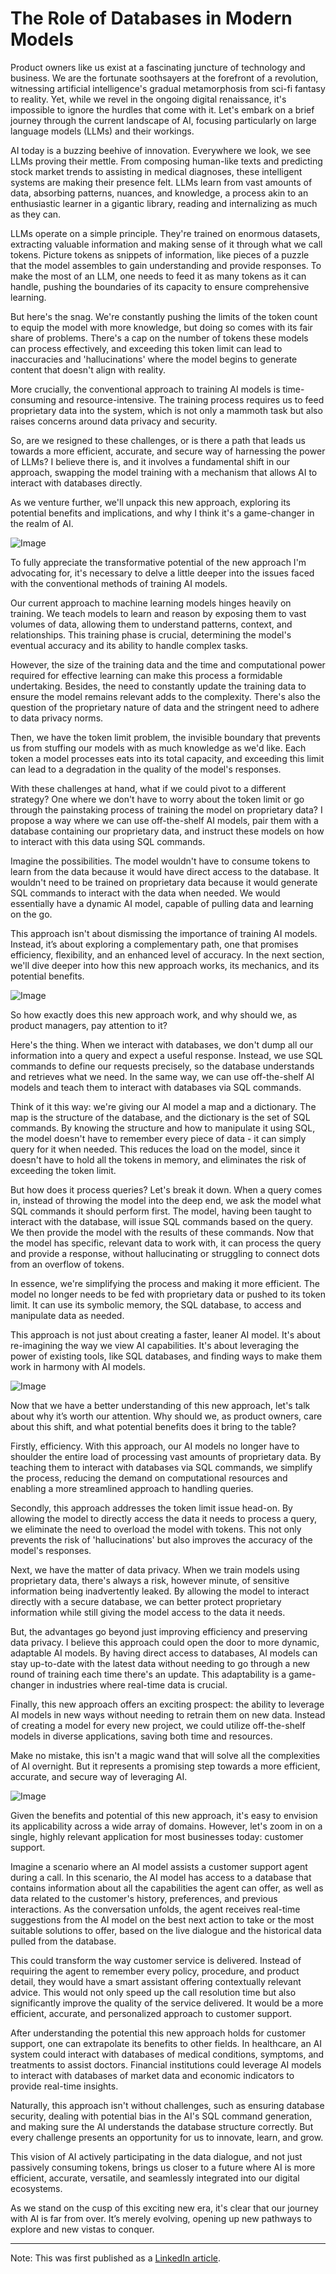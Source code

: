 # The Role of Databases in Modern Models

<!--more-->

Product owners like us exist at a fascinating juncture of technology and business. We are the fortunate soothsayers at the forefront of a revolution, witnessing artificial intelligence's gradual metamorphosis from sci-fi fantasy to reality. Yet, while we revel in the ongoing digital renaissance, it's impossible to ignore the hurdles that come with it. Let's embark on a brief journey through the current landscape of AI, focusing particularly on large language models (LLMs) and their workings.

AI today is a buzzing beehive of innovation. Everywhere we look, we see LLMs proving their mettle. From composing human-like texts and predicting stock market trends to assisting in medical diagnoses, these intelligent systems are making their presence felt. LLMs learn from vast amounts of data, absorbing patterns, nuances, and knowledge, a process akin to an enthusiastic learner in a gigantic library, reading and internalizing as much as they can.

LLMs operate on a simple principle. They're trained on enormous datasets, extracting valuable information and making sense of it through what we call tokens. Picture tokens as snippets of information, like pieces of a puzzle that the model assembles to gain understanding and provide responses. To make the most of an LLM, one needs to feed it as many tokens as it can handle, pushing the boundaries of its capacity to ensure comprehensive learning.

But here's the snag. We're constantly pushing the limits of the token count to equip the model with more knowledge, but doing so comes with its fair share of problems. There's a cap on the number of tokens these models can process effectively, and exceeding this token limit can lead to inaccuracies and 'hallucinations' where the model begins to generate content that doesn't align with reality.

More crucially, the conventional approach to training AI models is time-consuming and resource-intensive. The training process requires us to feed proprietary data into the system, which is not only a mammoth task but also raises concerns around data privacy and security.

So, are we resigned to these challenges, or is there a path that leads us towards a more efficient, accurate, and secure way of harnessing the power of LLMs? I believe there is, and it involves a fundamental shift in our approach, swapping the model training with a mechanism that allows AI to interact with databases directly.

As we venture further, we'll unpack this new approach, exploring its potential benefits and implications, and why I think it's a game-changer in the realm of AI.

![Image](/images/expanding-ai-capabilities-2.png)

 To fully appreciate the transformative potential of the new approach I'm advocating for, it's necessary to delve a little deeper into the issues faced with the conventional methods of training AI models.

Our current approach to machine learning models hinges heavily on training. We teach models to learn and reason by exposing them to vast volumes of data, allowing them to understand patterns, context, and relationships. This training phase is crucial, determining the model's eventual accuracy and its ability to handle complex tasks.

However, the size of the training data and the time and computational power required for effective learning can make this process a formidable undertaking. Besides, the need to constantly update the training data to ensure the model remains relevant adds to the complexity. There's also the question of the proprietary nature of data and the stringent need to adhere to data privacy norms.

Then, we have the token limit problem, the invisible boundary that prevents us from stuffing our models with as much knowledge as we'd like. Each token a model processes eats into its total capacity, and exceeding this limit can lead to a degradation in the quality of the model's responses.

With these challenges at hand, what if we could pivot to a different strategy? One where we don't have to worry about the token limit or go through the painstaking process of training the model on proprietary data? I propose a way where we can use off-the-shelf AI models, pair them with a database containing our proprietary data, and instruct these models on how to interact with this data using SQL commands.

Imagine the possibilities. The model wouldn't have to consume tokens to learn from the data because it would have direct access to the database. It wouldn't need to be trained on proprietary data because it would generate SQL commands to interact with the data when needed. We would essentially have a dynamic AI model, capable of pulling data and learning on the go.

This approach isn't about dismissing the importance of training AI models. Instead, it’s about exploring a complementary path, one that promises efficiency, flexibility, and an enhanced level of accuracy. In the next section, we'll dive deeper into how this new approach works, its mechanics, and its potential benefits. 

![Image](/images/expanding-ai-capabilities-3.png)

 So how exactly does this new approach work, and why should we, as product managers, pay attention to it?

Here's the thing. When we interact with databases, we don't dump all our information into a query and expect a useful response. Instead, we use SQL commands to define our requests precisely, so the database understands and retrieves what we need. In the same way, we can use off-the-shelf AI models and teach them to interact with databases via SQL commands.

Think of it this way: we're giving our AI model a map and a dictionary. The map is the structure of the database, and the dictionary is the set of SQL commands. By knowing the structure and how to manipulate it using SQL, the model doesn't have to remember every piece of data - it can simply query for it when needed. This reduces the load on the model, since it doesn't have to hold all the tokens in memory, and eliminates the risk of exceeding the token limit.

But how does it process queries? Let's break it down. When a query comes in, instead of throwing the model into the deep end, we ask the model what SQL commands it should perform first. The model, having been taught to interact with the database, will issue SQL commands based on the query. We then provide the model with the results of these commands. Now that the model has specific, relevant data to work with, it can process the query and provide a response, without hallucinating or struggling to connect dots from an overflow of tokens.

In essence, we're simplifying the process and making it more efficient. The model no longer needs to be fed with proprietary data or pushed to its token limit. It can use its symbolic memory, the SQL database, to access and manipulate data as needed.

This approach is not just about creating a faster, leaner AI model. It's about re-imagining the way we view AI capabilities. It's about leveraging the power of existing tools, like SQL databases, and finding ways to make them work in harmony with AI models.

![Image](/images/expanding-ai-capabilities-4.png)

 Now that we have a better understanding of this new approach, let's talk about why it’s worth our attention. Why should we, as product owners, care about this shift, and what potential benefits does it bring to the table?

Firstly, efficiency. With this approach, our AI models no longer have to shoulder the entire load of processing vast amounts of proprietary data. By teaching them to interact with databases via SQL commands, we simplify the process, reducing the demand on computational resources and enabling a more streamlined approach to handling queries.

Secondly, this approach addresses the token limit issue head-on. By allowing the model to directly access the data it needs to process a query, we eliminate the need to overload the model with tokens. This not only prevents the risk of 'hallucinations' but also improves the accuracy of the model's responses.

Next, we have the matter of data privacy. When we train models using proprietary data, there's always a risk, however minute, of sensitive information being inadvertently leaked. By allowing the model to interact directly with a secure database, we can better protect proprietary information while still giving the model access to the data it needs.

But, the advantages go beyond just improving efficiency and preserving data privacy. I believe this approach could open the door to more dynamic, adaptable AI models. By having direct access to databases, AI models can stay up-to-date with the latest data without needing to go through a new round of training each time there's an update. This adaptability is a game-changer in industries where real-time data is crucial.

Finally, this new approach offers an exciting prospect: the ability to leverage AI models in new ways without needing to retrain them on new data. Instead of creating a model for every new project, we could utilize off-the-shelf models in diverse applications, saving both time and resources.

Make no mistake, this isn't a magic wand that will solve all the complexities of AI overnight. But it represents a promising step towards a more efficient, accurate, and secure way of leveraging AI.

![Image](/images/expanding-ai-capabilities-5.png)

 Given the benefits and potential of this new approach, it's easy to envision its applicability across a wide array of domains. However, let's zoom in on a single, highly relevant application for most businesses today: customer support.

Imagine a scenario where an AI model assists a customer support agent during a call. In this scenario, the AI model has access to a database that contains information about all the capabilities the agent can offer, as well as data related to the customer's history, preferences, and previous interactions. As the conversation unfolds, the agent receives real-time suggestions from the AI model on the best next action to take or the most suitable solutions to offer, based on the live dialogue and the historical data pulled from the database.

This could transform the way customer service is delivered. Instead of requiring the agent to remember every policy, procedure, and product detail, they would have a smart assistant offering contextually relevant advice. This would not only speed up the call resolution time but also significantly improve the quality of the service delivered. It would be a more efficient, accurate, and personalized approach to customer support.

After understanding the potential this new approach holds for customer support, one can extrapolate its benefits to other fields. In healthcare, an AI system could interact with databases of medical conditions, symptoms, and treatments to assist doctors. Financial institutions could leverage AI models to interact with databases of market data and economic indicators to provide real-time insights.

Naturally, this approach isn't without challenges, such as ensuring database security, dealing with potential bias in the AI's SQL command generation, and making sure the AI understands the database structure correctly. But every challenge presents an opportunity for us to innovate, learn, and grow.

This vision of AI actively participating in the data dialogue, and not just passively consuming tokens, brings us closer to a future where AI is more efficient, accurate, versatile, and seamlessly integrated into our digital ecosystems.

As we stand on the cusp of this exciting new era, it's clear that our journey with AI is far from over. It’s merely evolving, opening up new pathways to explore and new vistas to conquer.

----
Note: This was first published as a [LinkedIn article](https://www.linkedin.com/pulse/expanding-ai-capabilities-role-databases-modern-erik-gaius-capistrano/?trackingId=MBw6%2Fm2GS2o8Tr8BDBGB6g%3D%3D).
